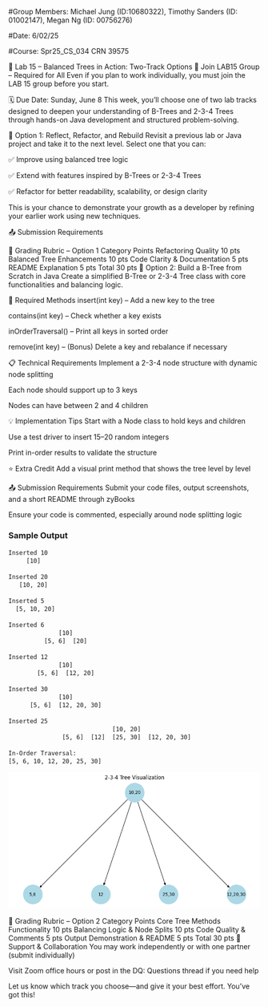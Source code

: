 #Group Members: Michael Jung (ID:10680322), Timothy Sanders (ID: 01002147), Megan Ng (ID: 00756276)

#Date: 6/02/25

#Course: Spr25_CS_034 CRN 39575

🌳 Lab 15 – Balanced Trees in Action: Two-Track Options
📌 Join LAB15 Group – Required for All
Even if you plan to work individually, you must join the LAB 15 group before you start.

🗓 Due Date: Sunday, June 8
This week, you’ll choose one of two lab tracks designed to deepen your understanding of B-Trees and 2-3-4 Trees through hands-on Java development and structured problem-solving.

🔧 Option 1: Reflect, Refactor, and Rebuild
Revisit a previous lab or Java project and take it to the next level. Select one that you can:

✅ Improve using balanced tree logic

✅ Extend with features inspired by B-Trees or 2-3-4 Trees

✅ Refactor for better readability, scalability, or design clarity

This is your chance to demonstrate your growth as a developer by refining your earlier work using new techniques.

📤 Submission Requirements


🧾 Grading Rubric – Option 1
Category	Points
Refactoring Quality	10 pts
Balanced Tree Enhancements	10 pts
Code Clarity & Documentation	5 pts
README Explanation	5 pts
Total	30 pts
🧪 Option 2: Build a B-Tree from Scratch in Java
Create a simplified B-Tree or 2-3-4 Tree class with core functionalities and balancing logic.

🔨 Required Methods
insert(int key) – Add a new key to the tree

contains(int key) – Check whether a key exists

inOrderTraversal() – Print all keys in sorted order

remove(int key) – (Bonus) Delete a key and rebalance if necessary

📋 Technical Requirements
Implement a 2-3-4 node structure with dynamic node splitting

Each node should support up to 3 keys

Nodes can have between 2 and 4 children

💡 Implementation Tips
Start with a Node class to hold keys and children

Use a test driver to insert 15–20 random integers

Print in-order results to validate the structure

⭐ Extra Credit
Add a visual print method that shows the tree level by level

📤 Submission Requirements
Submit your code files, output screenshots, and a short README through zyBooks

Ensure your code is commented, especially around node splitting logic

### Sample Output
```
Inserted 10
     [10]

Inserted 20
   [10, 20]

Inserted 5
  [5, 10, 20]

Inserted 6
              [10]
          [5, 6]  [20]

Inserted 12
              [10]
        [5, 6]  [12, 20]

Inserted 30
              [10]
      [5, 6]  [12, 20, 30]

Inserted 25
                             [10, 20]
               [5, 6]  [12]  [25, 30]  [12, 20, 30]

In-Order Traversal:
[5, 6, 10, 12, 20, 25, 30]
```
![Sample Output](sample_output.png)

🧾 Grading Rubric – Option 2
Category	Points
Core Tree Methods Functionality	10 pts
Balancing Logic & Node Splits	10 pts
Code Quality & Comments	5 pts
Output Demonstration & README	5 pts
Total	30 pts
💬 Support & Collaboration
You may work independently or with one partner (submit individually)

Visit Zoom office hours or post in the DQ: Questions thread if you need help

Let us know which track you choose—and give it your best effort. You’ve got this!

